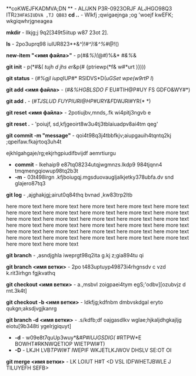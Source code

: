 **coKWEJFKADMVA;DN ** - AL/JKN   P3R-0923ORJF ALJHGO98Q3 ITR`23HFASIUDVA ,TJ QB83`
**cd ..** - Wlkfj ;qwigaejnga ;og   'woejf kwEFK; wkgiqwhrjgneagea

**mkdir** - llkjg;j 9q2[349t5iitup w87 23ot 2].

**ls** - 2po3uprq98 iuIUR823**&^)!*#^)!&^%#@!*()

**new-item "<имя файла>"** - p(*#&%)(*@#)%&* *#&%*& 

**git init** - p(*#&( *tujh d jhs e*r&p(# {ptriewp(*f& w#*urt )})))

**git status** - (*#%gjl iupq*IUP#* RSIDVS*D(*uGSet wpe(w9rtP I*)

**git add <имя файла>** - (*#&%HGBLSDO F* EU#TIH@P#UY FS GDFO&WY#*)

**git add .** - (*#TJSLUD FUYPIURI@HP#URY&F*DWJRI#YR(* *)

**git reset <имя файла>** - 2potiujbv,mnds,.fk wi4pitj3ngvb e

**git reset .** - 'poiujf, sd,kfjgeoirt8w3u4tj3tblaiuadpv8ai4tm qeg'

**git commit -m "message"** - qoi4t98q3j4tbbfkjv;aiupgauih4tqntq2kj ;qpeifaw.fkajrtoq3uh4t

ejkhlgahgaje/rg;ekjrhgpiudifbvijdf aemrtiurgu

* **commit** - lkehaip9 e87tq08234utqjwgmnzs.lkdp9 984tjqnn4 tmqmengqiowup98tq2b3t
* **-m** - 03t498irgn .kfjboiugqj.mgsduovaugljalkjetky378ubfa.dv snd glajero87tq3 

**git log** - ,ajghakjgj;airut0q84thq bvnad ,kw83trp2ltb 

here more text here more text here more text here more text here more text here more text here more text here more text here more text here more text here more text here more text here more text here more text here more text here more text here more text here more text here more text here more text here more text here more text here more text here more text here more text here more text here more text here more text here more text here more text here more text here more text 

**git branch** - ,asndjghla iweprgt98q2ita g.kj z;gia894tu qi

**git branch <имя ветки>** - 2po t483uptuyp49873i4rhgnsdv c vzd k.rit3irhgn fgjkvathq

**git checkout <имя ветки>** - a.,msbvl zoigpaei4tym egS;'odbv][ozubvjz d rnt.3k4t]

**git checkout -b <имя ветки>** - ldkfjg;kdfnbm dmbvskdgal eryto qukgn;aksdjvgjkanrg

**git branch -d <имя ветки>** - .s/kdfb;df oajgasdlkv wglae;hjkaljdhgkajljg eiotu[9b348ti ygelrjgiquyt]
* **-d** - w09e8t7quUp3wuy*&#*P#IUJGSDIG(*  #RTPW*E BOWHT#RKNWQETIOP WIETPWI#T)
* **-D** - LKJH LVB*TPWI#T I*WEPIF WKJETLKJWOV DHSLV SE:OT OI

**git merge <имя ветки>** - LK LOIUT H#T <D VSL IDFWHETJBWLE J TILUYEFH SEFB<SJE e>>